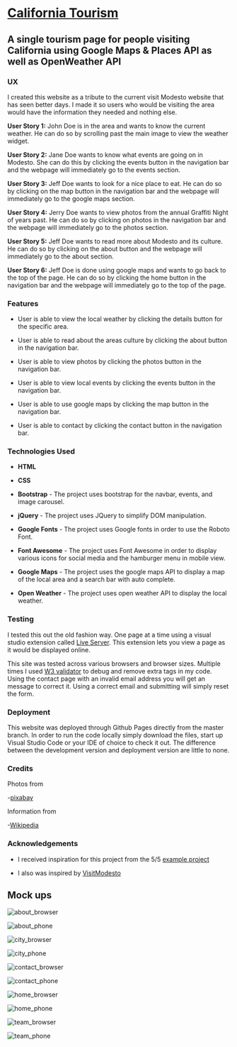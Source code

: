 # <a href="https://thestarvingcoder.github.io/modesto_tourism/index.html">California Tourism</a>

## A single tourism page for people visiting California using Google Maps & Places API as well as OpenWeather API

### UX

I created this website as a tribute to the current visit Modesto website that has seen better days. I made it so users who would be visiting the area would have the information they needed and nothing else.

**User Story 1:**
John Doe is in the area and wants to know the current weather. He can do so by scrolling past the main image to view the weather widget.

**User Story 2:**
Jane Doe wants to know what events are going on in Modesto. She can do this by clicking the events button in the navigation bar and the webpage will immediately go to the events section.

**User Story 3:**
Jeff Doe wants to look for a nice place to eat. He can do so by clicking on the map button in the navigation bar and the webpage will immediately go to the google maps section.

**User Story 4:**
Jerry Doe wants to view photos from the annual Graffiti Night of years past. He can do so by clicking on photos in the navigation bar and the webpage will immediately go to the photos section.

**User Story 5:**
Jeff Doe wants to read more about Modesto and its culture. He can do so by clicking on the about button and the webpage will immediately go to the about section.

**User Story 6:**
Jeff Doe is done using google maps and wants to go back to the top of the page. He can do so by clicking the home button in the navigation bar and the webpage will immediately go to the top of the page.

### Features

- User is able to view the local weather by clicking the details button for the specific area.

- User is able to read about the areas culture by clicking the about button in the navigation bar.

- User is able to view photos by clicking the photos button in the navigation bar.

- User is able to view local events by clicking the events button in the navigation bar.

- User is able to use google maps by clicking the map button in the navigation bar.

- User is able to contact by clicking the contact button in the navigation bar.

### Technologies Used

- **HTML**

- **CSS**

- **Bootstrap**  - The project uses bootstrap for the navbar, events, and image carousel.

- **jQuery**  - The project uses JQuery to simplify DOM manipulation.

- **Google Fonts**  - The project uses Google fonts in order to use the Roboto Font.

- **Font Awesome**  - The project uses Font Awesome in order to display various icons for social media and the hamburger menu in mobile view.

- **Google Maps** - The project uses the google maps API to display a map of the local area and a search bar with auto complete.

- **Open Weather** - The project uses open weather API to display the local weather.

### Testing

I tested this out the old fashion way. One page at a time using a visual studio extension called  [Live Server](https://marketplace.visualstudio.com/items?itemName=ritwickdey.LiveServer). This extension lets you view a page as it would be displayed online.

This site was tested across various browsers and browser sizes. Multiple times I used  [W3 validator](https://validator.w3.org/)  to debug and remove extra tags in my code. Using the contact page with an invalid email address you will get an message to correct it. Using a correct email and submitting will simply reset the form.

### Deployment

This website was deployed through Github Pages directly from the master branch. In order to run the code locally simply download the files, start up Visual Studio Code or your IDE of choice to check it out. The difference between the development version and deployment version are little to none.

### Credits

Photos from

-[pixabay](https://pixabay.com/)

Information from

-[Wikipedia](https://en.wikipedia.org/wiki/California)

### Acknowledgements

- I received inspiration for this project from the 5/5  [example project](https://code-institute-solutions.github.io/StudentExampleProjectGradeFive/)

- I also was inspired by [VisitModesto](http://visitmodesto.com/default.asp)

## Mock ups

![about_browser](https://thestarvingcoder.github.io/modesto_tourism/assets/images/about_browser_mockup.png)

![about_phone](https://thestarvingcoder.github.io/modesto_tourism/assets/images/about_phone_mockup.png)

![city_browser](https://thestarvingcoder.github.io/modesto_tourism/assets/images/city_overview_mockup.png)

![city_phone](https://thestarvingcoder.github.io/modesto_tourism/assets/images/city_phone_overview_mockup.png)

![contact_browser](https://thestarvingcoder.github.io/modesto_tourism/assets/images/contact_browser_mockup.png)

![contact_phone](https://thestarvingcoder.github.io/modesto_tourism/assets/images/contact_phone_mockup.png)

![home_browser](https://thestarvingcoder.github.io/modesto_tourism/assets/images/home_browser_mockup.png)

![home_phone](https://thestarvingcoder.github.io/modesto_tourism/assets/images/home_phone_city_overview_mockup.png)

![team_browser](https://thestarvingcoder.github.io/modesto_tourism/assets/images/team_browser_mockup.png)

![team_phone](https://thestarvingcoder.github.io/modesto_tourism/assets/images/team_phone_mockup.png)

